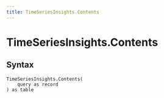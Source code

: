 ```yaml
---
title: TimeSeriesInsights.Contents
---
```


# TimeSeriesInsights.Contents



## Syntax

```powerquery
TimeSeriesInsights.Contents(
    query as record
) as table
```



